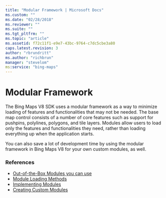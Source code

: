 ```yaml
---
title: "Modular Framework | Microsoft Docs"
ms.custom: ""
ms.date: "02/28/2018"
ms.reviewer: ""
ms.suite: ""
ms.tgt_pltfrm: ""
ms.topic: "article"
ms.assetid: f72c11f1-e9e7-43bc-9764-c7dc5cbe3a80
caps.latest.revision: 3
author: "rbrundritt"
ms.author: "richbrun"
manager: "stevelom"
ms:service: "bing-maps"
---
```

# Modular Framework
The Bing Maps V8 SDK uses a modular framework as a way to minimize loading of features and functionalities that may not be needed. The base map control consists of a number of core features such as support for pushpins, polylines, polygons, and tile layers. Modules allow users to load only the features and functionalities they need, rather than loading everything up when the application starts. 

You can also save a lot of development time by using the modular framework in Bing Maps V8 for your own custom modules, as well. 

### References

  * [Out-of-the-Box Modules you can use](../v8-web-control/modules.md)
  * [Module Loading Methods](../v8-web-control/module-loading-methods.md)
  * [Implementing Modules](../v8-web-control/implementing-modules.md)
  * [Creating Custom Modules](../v8-web-control/creating-custom-modules.md)